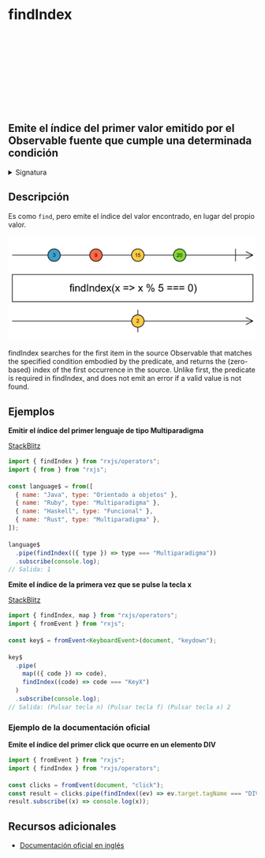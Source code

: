 <div class="page-heading">

# findIndex

<a target="_blank" href="https://github.com/ReactiveX/rxjs/blob/master/src/internal/operators/findIndex.ts">
<svg>
  <use xlink:href="/assets/icons/github.svg#github"></use>
</svg>
</a>
</div>

<h2 class="subtitle"> Emite el índice del primer valor emitido por el Observable fuente que cumple una determinada condición
</h2>

<details>
<summary>Signatura</summary>

### Firma

`findIndex<T>(predicate: (value: T, index: number, source: Observable<T>) => boolean, thisArg?: any): OperatorFunction<T, number>`

### Parámetros

<table>
<tr><td>predicate</td><td>Una función llamada con cada elemento para comprobar si se cumple o no la condición.</td></tr>
<tr><td>thisArg</td><td>Opcional. El valor por defecto es <code>undefined</code>.
Un argumento opcional para determinar el valor del <code>this</code> en la función <code>predicate</code>.</td></tr>
</table>

### Retorna

`OperatorFunction<T, number>`: Un Observable del índice del primer elemento que cumpla la condición.

</details>

## Descripción

Es como `find`, pero emite el índice del valor encontrado, en lugar del propio valor.

<img src="assets/images/marble-diagrams/conditional-boolean/findIndex.png" alt="Diagrama de canicas del operador findIndex">

findIndex searches for the first item in the source Observable that matches the specified condition embodied by the predicate, and returns the (zero-based) index of the first occurrence in the source. Unlike first, the predicate is required in findIndex, and does not emit an error if a valid value is not found.

## Ejemplos

**Emitir el índice del primer lenguaje de tipo Multiparadigma**

<a target="_blank" href="https://stackblitz.com/edit/rxjs-findindex-1?file=index.ts">StackBlitz</a>

```javascript
import { findIndex } from "rxjs/operators";
import { from } from "rxjs";

const language$ = from([
  { name: "Java", type: "Orientado a objetos" },
  { name: "Ruby", type: "Multiparadigma" },
  { name: "Haskell", type: "Funcional" },
  { name: "Rust", type: "Multiparadigma" },
]);

language$
  .pipe(findIndex(({ type }) => type === "Multiparadigma"))
  .subscribe(console.log);
// Salida: 1
```

**Emite el índice de la primera vez que se pulse la tecla x**

<a target="_blank" href="https://stackblitz.com/edit/rxjs-findindex-2?file=index.ts">StackBlitz</a>

```typescript
import { findIndex, map } from "rxjs/operators";
import { fromEvent } from "rxjs";

const key$ = fromEvent<KeyboardEvent>(document, "keydown");

key$
  .pipe(
    map(({ code }) => code),
    findIndex((code) => code === "KeyX")
  )
  .subscribe(console.log);
// Salida: (Pulsar tecla n) (Pulsar tecla f) (Pulsar tecla x) 2
```

### Ejemplo de la documentación oficial

**Emite el índice del primer click que ocurre en un elemento DIV**

```javascript
import { fromEvent } from "rxjs";
import { findIndex } from "rxjs/operators";

const clicks = fromEvent(document, "click");
const result = clicks.pipe(findIndex((ev) => ev.target.tagName === "DIV"));
result.subscribe((x) => console.log(x));
```

## Recursos adicionales

- [Documentación oficial en inglés](https://rxjs-dev.firebaseapp.com/api/operators/findIndex)
